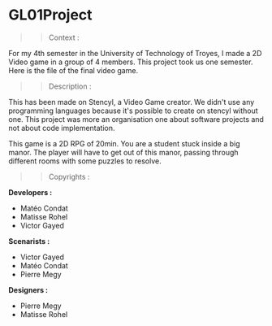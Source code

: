 # GL01Project

>>Context :

For my 4th semester in the University of Technology of Troyes, I made a 2D Video game in a group of 4 members. This project took us one semester. Here is the file of the final video game.

>>Description :

This has been made on Stencyl, a Video Game creator. We didn't use any programming languages because it's possible to create on stencyl without one. This project was more an organisation one about software projects and not about code implementation.

This game is a 2D RPG of 20min. You are a student stuck inside a big manor. The player will have to get out of this manor, passing through different rooms with some puzzles to resolve.

>>Copyrights :

**Developers :**

- Matéo Condat
- Matisse Rohel
- Victor Gayed

**Scenarists :**

- Victor Gayed
- Matéo Condat
- Pierre Megy

**Designers :**

- Pierre Megy
- Matisse Rohel
